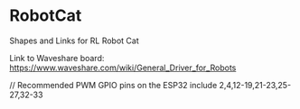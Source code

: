 # RobotCat
Shapes and Links for RL Robot Cat


Link to Waveshare board:
https://www.waveshare.com/wiki/General_Driver_for_Robots

// Recommended PWM GPIO pins on the ESP32 include 2,4,12-19,21-23,25-27,32-33 
